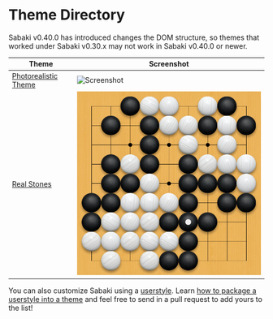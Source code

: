 # Theme Directory

Sabaki v0.40.0 has introduced changes the DOM structure, so themes that worked under Sabaki v0.30.x may not work in Sabaki v0.40.0 or newer.

| Theme | Screenshot |
| ----- | ---------- |
| [Photorealistic Theme](https://github.com/SabakiHQ/theme-photorealistic) | ![Screenshot](https://github.com/SabakiHQ/theme-photorealistic/raw/master/screenshot.png) |
| [Real Stones](https://github.com/ParmuzinAlexander/go-themes/raw/master/non-free/real-stones.asar) | ![Screenshot](https://github.com/ParmuzinAlexander/go-themes/raw/master/non-free/real-stones.png) |

You can also customize Sabaki using a [userstyle](userstyle-tutorial.md). Learn [how to package a userstyle into a theme](create-themes.md) and feel free to send in a pull request to add yours to the list!
